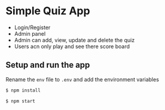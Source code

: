 # Simple Quiz App

- Login/Register
- Admin panel
- Admin can add, view, update and delete the quiz
- Users acn only play and see there score board

## Setup and run the app

Rename the `env` file to `.env` and add the environment variables

```sh
$ npm install

$ npm start
```
